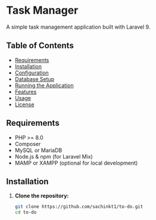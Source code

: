# Task Manager

A simple task management application built with Laravel 9.

## Table of Contents

- [Requirements](#requirements)
- [Installation](#installation)
- [Configuration](#configuration)
- [Database Setup](#database-setup)
- [Running the Application](#running-the-application)
- [Features](#features)
- [Usage](#usage)
- [License](#license)

## Requirements

- PHP >= 8.0
- Composer
- MySQL or MariaDB
- Node.js & npm (for Laravel Mix)
- MAMP or XAMPP (optional for local development)

## Installation

1. **Clone the repository:**

   ```bash
   git clone https://github.com/sachinkt1/to-do.git
   cd to-do
